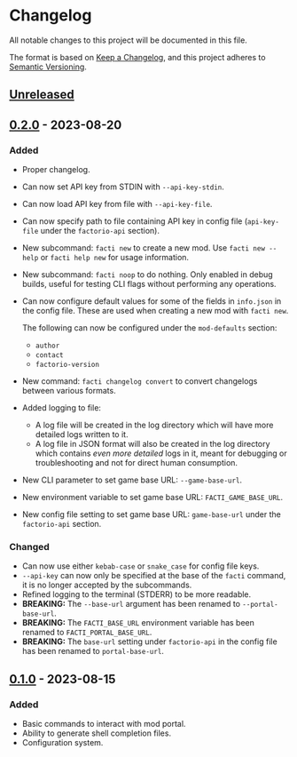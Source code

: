 # Changelog

All notable changes to this project will be documented in this file.

The format is based on [Keep a Changelog](https://keepachangelog.com/en/1.0.0/),
and this project adheres to [Semantic Versioning](https://semver.org/spec/v2.0.0.html).

## [Unreleased]

## [0.2.0] - 2023-08-20

### Added

 - Proper changelog.
 - Can now set API key from STDIN with `--api-key-stdin`.
 - Can now load API key from file with `--api-key-file`.
 - Can now specify path to file containing API key in config file
   (`api-key-file` under the `factorio-api` section).
 - New subcommand: `facti new` to create a new mod.
   Use `facti new --help` or `facti help new` for usage information.
 - New subcommand: `facti noop` to do nothing.
   Only enabled in debug builds, useful for testing CLI flags without performing
   any operations.
 - Can now configure default values for some of the fields in `info.json` in
   the config file. These are used when creating a new mod with `facti new`.

   The following can now be configured under the `mod-defaults` section:
    * `author`
    * `contact`
    * `factorio-version`
 - New command: `facti changelog convert` to convert changelogs between various
   formats.
 - Added logging to file:
    - A log file will be created in the log directory which will have more
      detailed logs written to it.
    - A log file in JSON format will also be created in the log directory which
      contains *even more detailed* logs in it, meant for debugging or
      troubleshooting and not for direct human consumption.
 - New CLI parameter to set game base URL: `--game-base-url`.
 - New environment variable to set game base URL: `FACTI_GAME_BASE_URL`.
 - New config file setting to set game base URL: `game-base-url` under the
   `factorio-api` section.

### Changed

 - Can now use either `kebab-case` or `snake_case` for config file keys.
 - `--api-key` can now only be specified at the base of the `facti` command,
   it is no longer accepted by the subcommands.
 - Refined logging to the terminal (STDERR) to be more readable.
 - **BREAKING:** The `--base-url` argument has been renamed to `--portal-base-url`.
 - **BREAKING:** The `FACTI_BASE_URL` environment variable has been renamed
   to `FACTI_PORTAL_BASE_URL`.
 - **BREAKING:** The `base-url` setting under `factorio-api` in the config file
   has been renamed to `portal-base-url`.

## [0.1.0] - 2023-08-15

### Added

 - Basic commands to interact with mod portal.
 - Ability to generate shell completion files.
 - Configuration system.

[unreleased]: https://github.com/Sharparam/facti/compare/cli/v0.2.0...HEAD
[0.2.0]: https://github.com/Sharparam/facti/releases/tag/cli/v0.1.0...v0.2.0
[0.1.0]: https://github.com/Sharparam/facti/releases/tag/cli/v0.1.0
